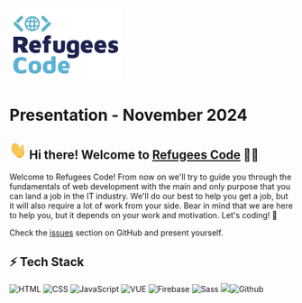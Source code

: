 <img src="./assets/rc-logo.png" alt="drawing" width="200"/>

# Presentation - November 2024

## <img src="https://raw.githubusercontent.com/ABSphreak/ABSphreak/master/gifs/Hi.gif" height="32px" width="30px"> Hi there! Welcome to [Refugees Code](https://refugeescode.org/) 👩‍💻

Welcome to Refugees Code! From now on we'll try to guide you through the fundamentals of web development with the main and only purpose that you can land a job in the IT industry. We'll do our best to help you get a job, but it will also require a lot of work from your side. Bear in mind that we are here to help you, but it depends on your work and motivation. Let's coding! 💫 

Check the [issues](https://github.com/mfrcodingproject/Presentation-RC-nov23/issues) section on GitHub and present yourself.

## ⚡ Tech Stack

 ![HTML](https://img.shields.io/badge/HTML5-E34F26?style=for-the-badge&logo=html5&logoColor=white) ![CSS](https://img.shields.io/badge/CSS-239120?&style=for-the-badge&logo=css3&logoColor=white) ![JavaScript](https://img.shields.io/badge/JavaScript-F7DF1E?style=for-the-badge&logo=javascript&logoColor=black) ![VUE](https://img.shields.io/badge/Vue.js-35495E?style=for-the-badge&logo=vuedotjs&logoColor=4FC08D) ![Firebase](https://img.shields.io/badge/Firebase-FFCA28?style=for-the-badge&logo=firebase&logoColor=black) ![Sass](https://img.shields.io/badge/Sass-CC6699?style=for-the-badge&logo=sass&logoColor=white) ![](https://img.shields.io/badge/git%20-%23F05033.svg?&style=for-the-badge&logo=git&logoColor=white)![Github](https://img.shields.io/badge/github%20-%23121011.svg?&style=for-the-badge&logo=github&logoColor=white) 